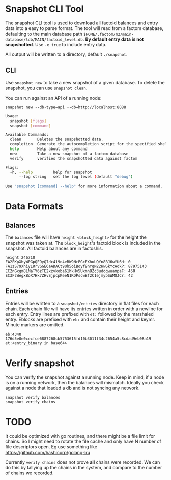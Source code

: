 # Snapshot CLI Tool

The snapshot CLI tool is used to download all factoid balances and entry data into a easy to parse format. The tool will read from a factom database, defaulting to the main database path `$HOME/.factom/m2/main-database/ldb/MAIN/factoid_level.db`. **By default entry data is not snapshotted**. Use `-e true` to include entry data. 

All output will be written to a directory, default `./snapshot`.

## CLI

Use `snapshot new` to take a new snapshot of a given database. To delete the snapshot, you can use `snapshot clean`.

You can run against an API of a running node:
```
snapshot new --db-type=api --db=http://localhost:8088
```

```bash
Usage:
  snapshot [flags]
  snapshot [command]

Available Commands:
  clean       Deletes the snapshotted data.
  completion  Generate the autocompletion script for the specified shell
  help        Help about any command
  new         Take a new snapshot of a factom database
  verify      verifies the snapshotted data against factom

Flags:
  -h, --help         help for snapshot
      --log string   set the log level (default "debug")

Use "snapshot [command] --help" for more information about a command.

```

# Data Formats

## Balances

The `balances` file will have `height <block_height>` for the height the snapshot was taken at. The `block_height`'s factoid block is included in the snapshot. All factoid balances are in factoshis.

```
height 246710
FA2FKpXhyWPGpQE9yQ7dc419n4eBW9NrPGcFXhuUQYn8BJ6wYU6H: 0
FA1zS79XhiyLRrvGGE6aADACt9Uh5oiBoyf9nYgN22HwGkYcAokP: 87975143
EC2nGxgm8LMaTY6zTE2xzvkoba61hkHy5Uxmn8Zc3udoqwuampaF: 450
EC3FzWegxBoX7Hk7ZHvSjpcpKeeN1KDPscwBf2C1ejmybSWMQJCr: 42
```

## Entries

Entries will be written to a `snapshot/entries` directory in flat files for each chain. Each chain file will have its entries written in order with a newline for each entry. Entry lines are prefixed with `et:` followed by the marshaled entry. Eblocks are prefixed with `eb:` and contain their height and keymr. Minute markers are omitted.

```
eb:4340 176d5e0e0cecfce6887268cb5753615fd10b3011f34c2654a5c8cdad9eb08a19
et:<entry_binary in base64>
```

# Verify snapshot

You can verify the snapshot against a running node. Keep in mind, if a node is on a running network, then the balances will mismatch. Ideally you check against a node that loaded a db and is not syncing any network.

```
snapshot verify balances
snapshot verify chains
```

# TODO

It could be optimized with go routines, and there might be a file limit for chains. So I might need to rotate the file cache and only have N number of file descriptors open. Eg use something like https://github.com/hashicorp/golang-lru

Currently `verify chains` does not prove **all** chains were recorded. We can do this by tallying up the chains in the system, and compare to the number of chains we recorded.